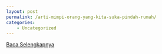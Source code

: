 ```yaml
---
layout: post
permalink: /arti-mimpi-orang-yang-kita-suka-pindah-rumah/
categories:
    - Uncategorized
---
```


[Baca Selengkapnya](/08)